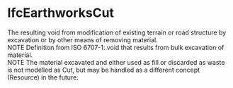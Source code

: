 IfcEarthworksCut
================
The resulting void from modification of existing terrain or road structure by
excavation or by other means of removing material.  
NOTE Definition from ISO 6707-1: void that results from bulk excavation of
material.  
NOTE The material excavated and either used as fill or discarded as waste is
not modelled as Cut, but may be handled as a different concept (Resource) in
the future.


